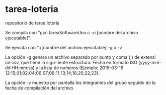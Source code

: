 # tarea-loteria
repositorio de tarea loteria

Se compila con "gcc tareaSoftwareUno.c -o [nombre del archivo ejecutable]".

Se ejecuta con "./[nombre del archivo ejecutable] -g ó -v

La opción -g genera un archivo separado por punto y coma (;) de extensi ́on csv, que tiene la sigu-
iente estructura: Fecha en formato ISO (yyyy-mm-dd HH:mm:ss) y la lista de numeros (Ejemplo:
2015-03-16 12:15;01;02;04;06;07;09;11;13;14;16;20;22;23).

La opción -v muestra por pantalla los integrantes del grupo seguido de la fecha de compilación del archivo.


